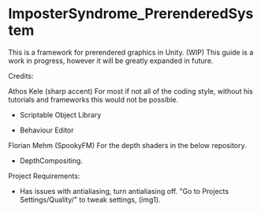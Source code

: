 # ImposterSyndrome_PrerenderedSystem
This is a framework for prerendered graphics in Unity. (WIP)
This guide is a work in progress, however it will be greatly expanded in future.

Credits:

Athos Kele (sharp accent) For most if not all of the coding style, without his tutorials and frameworks this would not be possible.

 - Scriptable Object Library

 - Behaviour Editor
 
Florian Mehm (SpookyFM) For the depth shaders in the below repository. 

 - DepthCompositing.

Project Requirements:

 - Has issues with antialiasing, turn antialiasing off. "Go to Projects Settings/Quality/" to tweak settings, (img1).
